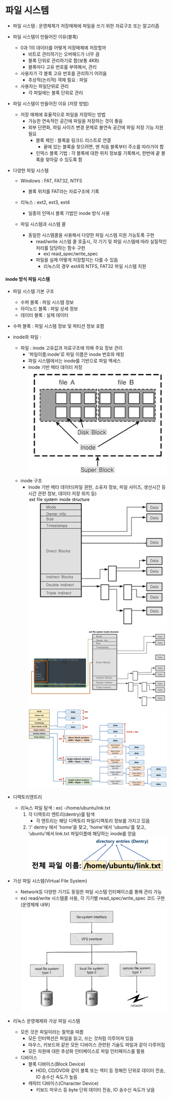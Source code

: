 # 파일 시스템
  * 파일 시스템 : 운영체제가 저장매체에 파일을 쓰기 위한 자료구조 또는 알고리즘
  * 파일 시스템이 만들어진 이유(블록)
    * 0과 1의 데이터를 어떻게 저장매체에 저장할까
      * 비트로 관리하기는 오버헤드가 너무 큼
      * 블록 단위로 관리하기로 함(보통 4KB)
      * 블록마다 고유 번호를 부여해서, 관리
    * 사용자가 각 블록 고유 번호를 관리하기 어려움
      * 추상적(논리적) 객체 필요 : 파일
    * 사용자는 파일단위로 관리
      * 각 파일에는 블록 단위로 관리


  * 파일 시스템이 만들어진 이유 (저장 방법)
    * 저장 매체에 효율적으로 파일을 저장하는 방법
      * 가능한 연속적인 공간에 파일을 저장하는 것이 좋음
      * 외부 단편화, 파일 사이즈 변경 문제로 불연속 공간에 파일 저장 기능 지원 필요
        * 블록 체인 : 블록을 링크드 리스트로 연결
          * 끝에 있는 블록을 찾으려면, 맨 처음 블록부터 주소를 따라가야 함
        * 인덱스 블록 기법 : 각 블록에 대한 위치 정보를 기록해서, 한번에 끝 블록을 찾아갈 수 있도록 함


  * 다양한 파일 시스템
    * Windows : FAT, FAT32, NTFS
      * 블록 위치를 FAT라는 자료구조에 기록
    * 리눅스 : ext2, ext3, ext4
      * 일종의 인덱시 블록 기법인 inode 방식 사용

    * 파일 시스템과 시스템 콜
      * 동일한 시스템콜을 사용해서 다양한 파일 시스템 지원 가능토록 구현
        * read/write 시스템 콜 호출시, 각 기기 및 파일 시스템에 따라 실질적인 처리를 담당하는 함수 구현
          * ex) read_spec/write_spec
        * 파일을 실제 어떻게 저장할지는 다를 수 있음
          * 리눅스의 경우 ext4외 NTFS, FAT32 파일 시스템 지원
        
#### inode 방식 파일 시스템
* 파일 시스템 기본 구조
  * 수퍼 블록 : 파일 시스템 정보
  * 아이노드 블록 : 파일 상세 정보
  * 데이터 블록 : 실제 데이터 


* 수퍼 블록 : 파일 시스템 정보 및 파티션 정보 포함
* inode와 파일 :
  * 파일 : inode 고유값과 자료구조에 의해 주요 정보 관리
    * '파일이름:inode'로 파일 이름은 inode 번호와 매칭
    * 파일 시스템에서는 inode를 기반으로 파일 엑세스
    * inode 기반 메타 데이터 저장
    ![inode](../img/inod.PNG)
  * inode 구조
    * inode 기반 메타 데이터(파일 권한, 소유자 정보, 파일 사이즈, 생선시간 등 시간 관련 정보, 데이터 저장 위치 등)
    ![inode_con](../img/inode_con.PNG)
    ![inode_con](../img/inode_con2.PNG)
    ![inode_con](../img/inode_con3.PNG)
* 디렉토리엔트리
  * 리눅스 파일 탐색 : ex) -/home/ubuntu/ink.txt
    1. 각 디렉토리 엔트리(dentry)를 탐색
       * 각 엔트리는 해당 디렉토리 파일/디렉토리 정보를 가지고 있음
    2. '/' dentry 에서 'home'을 찾고, 'home'에서 'ubuntu'를 찾고, 'ubuntu'에서 link.txt 파일이름에 해당하는 inode를 얻음
    ![dir_entry](../img/dir_entry.PNG)
* 가상 파일 시스템(Virtual File System)
  * Network등 다양한 기기도 동일한 파일 시스템 인터페이스를 통해 관리 가능
  * ex) read/write 시스템콜 사용, 각 기기별 read_spec/write_spec 코드 구현(운영체제 내부)
  ![virtual_file_system](../img/virtual_file_system.PNG)
* 리눅스 운영체제와 가상 파일 시스템
  * 모든 것은 파일이라는 철학을 따름
    * 모든 인터렉션은 파일을 읽고, 쓰는 것처럼 이루어져 있음
    * 마우스, 키보드와 같은 모든 디바이스 관련된 기술도 파일과 같이 다루어짐
    * 모든 자원에 대한 추상화 인터페이스로 파일 인터페이스를 활용
  * 디바이스
    * 블록 디바이스(Block Device)
      * HDD, CD/DVD와 같이 블록 또는 섹터 등 정해진 단위로 데이터 전송, IO 송수신 속도가 높음
    * 캐릭터 디바이스(Character Device)
      * 키보드 마우스 등 byte 단위 데이터 전송, IO 송수신 속도가 낮음
